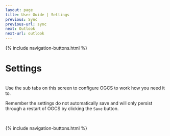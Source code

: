 ```yaml
---
layout: page
title: User Guide | Settings
previous: Sync
previous-url: sync
next: Outlook
next-url: outlook
---
```

{% include navigation-buttons.html %}

# Settings
<br/>
Use the sub tabs on this screen to configure OGCS to work how you need it to.

Remember the settings do not automatically save and will only persist through a restart of OGCS by clicking the `Save` button.


<p>&nbsp;</p>
{% include navigation-buttons.html %}
<p>&nbsp;</p>
